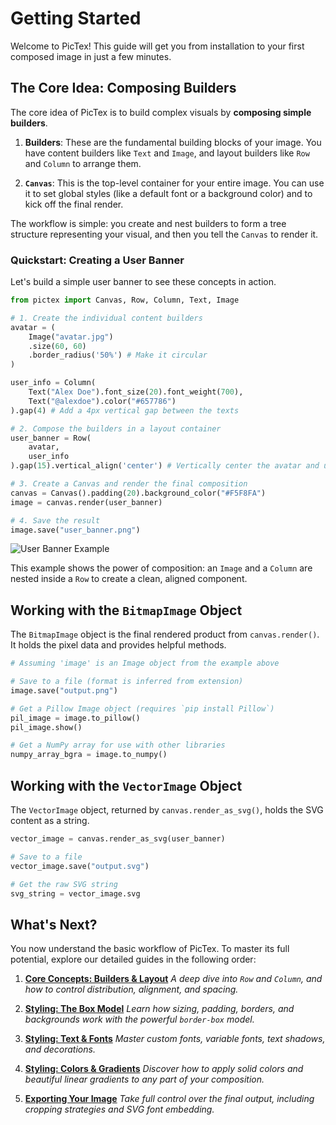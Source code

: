 # Getting Started

Welcome to PicTex! This guide will get you from installation to your first composed image in just a few minutes.

## The Core Idea: Composing Builders

The core idea of PicTex is to build complex visuals by **composing simple builders**.

1.  **Builders**: These are the fundamental building blocks of your image. You have content builders like `Text` and `Image`, and layout builders like `Row` and `Column` to arrange them.

2.  **`Canvas`**: This is the top-level container for your entire image. You can use it to set global styles (like a default font or a background color) and to kick off the final render.

The workflow is simple: you create and nest builders to form a tree structure representing your visual, and then you tell the `Canvas` to render it.

### Quickstart: Creating a User Banner

Let's build a simple user banner to see these concepts in action.

```python
from pictex import Canvas, Row, Column, Text, Image

# 1. Create the individual content builders
avatar = (
    Image("avatar.jpg")
    .size(60, 60)
    .border_radius('50%') # Make it circular
)

user_info = Column(
    Text("Alex Doe").font_size(20).font_weight(700),
    Text("@alexdoe").color("#657786")
).gap(4) # Add a 4px vertical gap between the texts

# 2. Compose the builders in a layout container
user_banner = Row(
    avatar,
    user_info
).gap(15).vertical_align('center') # Vertically center the avatar and user info

# 3. Create a Canvas and render the final composition
canvas = Canvas().padding(20).background_color("#F5F8FA")
image = canvas.render(user_banner)

# 4. Save the result
image.save("user_banner.png")
```

![User Banner Example](https://res.cloudinary.com/dlvnbnb9v/image/upload/v1754102204/user_banner_ujadrv.png)

This example shows the power of composition: an `Image` and a `Column` are nested inside a `Row` to create a clean, aligned component.

## Working with the `BitmapImage` Object

The `BitmapImage` object is the final rendered product from `canvas.render()`. It holds the pixel data and provides helpful methods.

```python
# Assuming 'image' is an Image object from the example above

# Save to a file (format is inferred from extension)
image.save("output.png")

# Get a Pillow Image object (requires `pip install Pillow`)
pil_image = image.to_pillow()
pil_image.show()

# Get a NumPy array for use with other libraries
numpy_array_bgra = image.to_numpy()
```

## Working with the `VectorImage` Object

The `VectorImage` object, returned by `canvas.render_as_svg()`, holds the SVG content as a string.

```python
vector_image = canvas.render_as_svg(user_banner)

# Save to a file
vector_image.save("output.svg")

# Get the raw SVG string
svg_string = vector_image.svg
```

## What's Next?

You now understand the basic workflow of PicTex. To master its full potential, explore our detailed guides in the following order:

1.  **[Core Concepts: Builders & Layout](./core_concepts.md)**
    *A deep dive into `Row` and `Column`, and how to control distribution, alignment, and spacing.*

2.  **[Styling: The Box Model](./box_model.md)**
    *Learn how sizing, padding, borders, and backgrounds work with the powerful `border-box` model.*

3.  **[Styling: Text & Fonts](./text.md)**
    *Master custom fonts, variable fonts, text shadows, and decorations.*

4.  **[Styling: Colors & Gradients](./colors.md)**
    *Discover how to apply solid colors and beautiful linear gradients to any part of your composition.*

5.  **[Exporting Your Image](./exporting.md)**
    *Take full control over the final output, including cropping strategies and SVG font embedding.*
